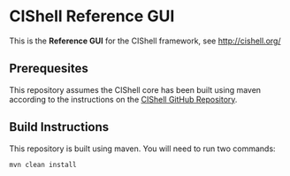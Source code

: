 # CIShell Reference GUI

This is the **Reference GUI** for the CIShell framework, see <http://cishell.org/>

## Prerequesites

This repository assumes the CIShell core has been built using maven according to the instructions on the [CIShell GitHub Repository](https://github.com/CIShell/CIShell).

## Build Instructions

This repository is built using maven. You will need to run two commands:
```
mvn clean install
```
